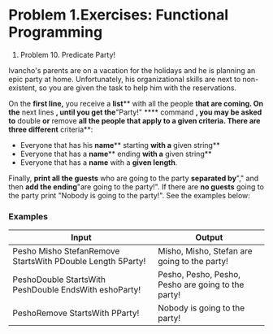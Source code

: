 ﻿# Problem 1.Exercises: Functional Programming

1. Problem 10.  Predicate Party!

Ivancho&#39;s parents are on a vacation for the holidays and he is planning an epic party at home. Unfortunately, his organizational skills are next to non-existent, so you are given the task to help him with the reservations.

On the **first line,** you receive a **list**** with all the people **that are coming. On the** next lines **, until you get the**&quot;Party!&quot; **** command **, you may be asked to** double **or** remove ****all the people** that apply to a given **criteria**. There are **three different**** criteria**:

- Everyone that has his **name**** starting **with a** given string**
- Everyone that has a **name**** ending **with a** given string**
- Everyone that has a **name** with a **given length**.

Finally, **print all the guests** who are going to the party **separated by**&quot;,&quot; and then **add the ending**&quot;are going to the party!&quot;. If there are **no guests** going to the party print &quot;Nobody is going to the party!&quot;. See the examples below:

### Examples

|   **Input** | **Output** |
| --- | --- |
| Pesho Misho StefanRemove StartsWith PDouble Length 5Party! | Misho, Misho, Stefan are going to the party! |
| PeshoDouble StartsWith PeshDouble EndsWith eshoParty! | Pesho, Pesho, Pesho, Pesho are going to the party! |
| PeshoRemove StartsWith PParty! | Nobody is going to the party! |


